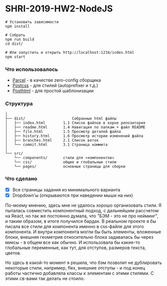 # SHRI-2019-HW2-NodeJS

```
# Установить зависимости
npm install

# Собрать
npm run build
cd dist/

# Или запустить и открыть http://localhost:1234/index.html
npm start
```

### Что использовалось
- [Parcel](https://parceljs.org/) - в качестве zero-config сборщика
- [Postcss](https://postcss.org/) - для стилей (autoprefixer и т.д.)
- [Posthtml](https://github.com/posthtml/posthtml) - для простой шаблонизации

### Структура

```
│
├── dist/                     Cобранные html файлы
│   ├── index.html        1.1 Список файлов в корне репозитория
│   ├── readme.html       1.4 Навигация по папкам + файл README
│   ├── file.html         1.5 Просмотр деталей файла
│   ├── history.html      1.6 Просмотр истории изменений файла
│   ├── branches.html     2.1 Список веток 
│   └── commit.html       3.1 Страница коммита
│
└── src/
    └── components/       стили для «‎компонентов»
    └── css/              общие и глобальные стили
    └── pages/            основные страницы для сборки
```


### Что сделано
- [x] Все страницы задания из минимального варианта
- [x] Dropdown'ы (открываются при наведении мыши на них)

По-моему мнению, здесь мне не удалось хорошо организовать стили.
Я пыталась совместить компонентный подход, с дальнейшим рассчетом на React,
но так же постоянно думала, что "БЭМ - это не про нейминг",
и таким образом, в итоге получился бардак. 
В реальном проекте я бы писала все стили для компонента именно в css-файле для этого компонента.
И внутри компонента могли бы быть элементы, вложенные блоки, внешняя геометрия относительно блока задавалась бы через миксы - в общем все как обычно.
И использовала бы какие-то глобальные переменные, как тут, для отступов, размеров текста, цветов.

Но здесь в какой-то момент я решила, что бэм позволит не дублировать некоторые стили, например,
flex, внешние отступы - и под конец работы частично добавляла классы к элементам с этими стилями.
С этими св-вами так делать не стоило.


